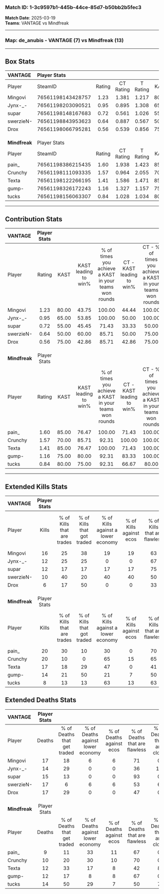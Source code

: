 ### Match ID: 1-3c9597b1-445b-44ce-85d7-b50bb2b5fec3  
**Match Date**: 2025-03-19  
**Teams**: VANTAGE vs Mindfreak  

---  

### **Map**: de_anubis - VANTAGE (7) vs Mindfreak (13)  
---  

## Box Stats  

| **VANTAGE**   | Player Stats      |        |           |          |       |       |       |         |        |      |     |
| :- | :- | :-: | :-: | :-: | :-: | :-: | :-: | :-: | :-: | :-: | :-: |
| Player        | SteamID           | Rating | CT Rating | T Rating | KAST  |  ADR  | Kills | Assists | Deaths | K/D  | HS% |
| Mingovi       | 76561198143428757 |  1.23  |   1.381   |  1.217   | 80.00 | 98.5  |  16   |    7    |   17   | 0.94 | 31  |
| Jynx-_-       | 76561198203090521 |  0.95  |   0.895   |  1.308   | 65.00 | 77.2  |  12   |    5    |   14   | 0.86 | 58  |
| supar         | 76561198148167683 |  0.72  |   0.561   |  1.026   | 55.00 | 43.3  |  12   |    0    |   15   | 0.80 | 58  |
| swerzieN-     | 76561198843953623 |  0.64  |   0.887   |  0.567   | 50.00 | 68.2  |  10   |    4    |   17   | 0.59 | 60  |
| Drox          | 76561198066795281 |  0.56  |   0.539   |  0.856   | 75.00 | 42.0  |   6   |    3    |   17   | 0.35 | 50  |
|               |                   |        |           |          |       |       |       |         |        |      |     |
|               |                   |        |           |          |       |       |       |         |        |      |     |
|               |                   |        |           |          |       |       |       |         |        |      |     |
| **Mindfreak** | Player Stats      |        |           |          |       |       |       |         |        |      |     |
| Player        | SteamID           | Rating | CT Rating | T Rating | KAST  |  ADR  | Kills | Assists | Deaths | K/D  | HS% |
| pain_         | 76561198386215435 |  1.60  |   1.938   |  1.423   | 85.00 | 88.5  |  20   |    2    |   9    | 2.22 | 35  |
| Crunchy       | 76561198111093335 |  1.57  |   0.964   |  2.055   | 70.00 | 112.7 |  20   |    7    |   10   | 2.00 | 45  |
| Texta         | 76561198122266195 |  1.41  |   1.586   |  1.471   | 85.00 | 92.9  |  17   |    3    |   12   | 1.42 | 41  |
| gump-         | 76561198326172243 |  1.16  |   1.327   |  1.157   | 75.00 | 74.1  |  14   |    5    |   12   | 1.17 | 50  |
| tucks         | 76561198156063307 |  0.84  |   1.028   |  1.034   | 80.00 | 54.3  |   8   |   10    |   14   | 0.57 | 50  |
---  

## Contribution Stats  

| **VANTAGE**   | Player Stats |       |                      |                                                        |                           |                                                             |                          |                                                            |
| :- | :-: | :-: | :-: | :-: | :-: | :-: | :-: | :-: |
| Player        |    Rating    | KAST  | KAST leading to win% | % of times you achieve a KAST in your teams won rounds | CT - KAST leading to win% | CT - % of times you achieve a KAST in your teams won rounds | T - KAST leading to win% | T - % of times you achieve a KAST in your teams won rounds |
| Mingovi       |     1.23     | 80.00 |        43.75         |                         100.00                         |           44.44           |                           100.00                            |          42.86           |                           100.00                           |
| Jynx-_-       |     0.95     | 65.00 |        53.85         |                         100.00                         |           50.00           |                           100.00                            |          60.00           |                           100.00                           |
| supar         |     0.72     | 55.00 |        45.45         |                         71.43                          |           33.33           |                            50.00                            |          60.00           |                           100.00                           |
| swerzieN-     |     0.64     | 50.00 |        60.00         |                         85.71                          |           50.00           |                            75.00                            |          75.00           |                           100.00                           |
| Drox          |     0.56     | 75.00 |        42.86         |                         85.71                          |           42.86           |                            75.00                            |          42.86           |                           100.00                           |
|               |              |       |                      |                                                        |                           |                                                             |                          |                                                            |
|               |              |       |                      |                                                        |                           |                                                             |                          |                                                            |
|               |              |       |                      |                                                        |                           |                                                             |                          |                                                            |
| **Mindfreak** | Player Stats |       |                      |                                                        |                           |                                                             |                          |                                                            |
| Player        |    Rating    | KAST  | KAST leading to win% | % of times you achieve a KAST in your teams won rounds | CT - KAST leading to win% | CT - % of times you achieve a KAST in your teams won rounds | T - KAST leading to win% | T - % of times you achieve a KAST in your teams won rounds |
| pain_         |     1.60     | 85.00 |        76.47         |                         100.00                         |           71.43           |                           100.00                            |          80.00           |                           100.00                           |
| Crunchy       |     1.57     | 70.00 |        85.71         |                         92.31                          |          100.00           |                           100.00                            |          77.78           |                           87.50                            |
| Texta         |     1.41     | 85.00 |        76.47         |                         100.00                         |           71.43           |                           100.00                            |          80.00           |                           100.00                           |
| gump-         |     1.16     | 75.00 |        80.00         |                         92.31                          |           83.33           |                           100.00                            |          77.78           |                           87.50                            |
| tucks         |     0.84     | 80.00 |        75.00         |                         92.31                          |           66.67           |                            80.00                            |          80.00           |                           100.00                           |
---  

## Extended Kills Stats  

| **VANTAGE**   | Player Stats |                            |                            |                                    |                         |                              |                                 |                                       |                    |           |
| :- | :-: | :-: | :-: | :-: | :-: | :-: | :-: | :-: | :-: | :-: |
| Player        |    Kills     | % of Kills that are trades | % of Kills that got traded | % of Kills against a lower economy | % of Kills against ecos | % of Kills that are flawless | % of Kills that are close duels | % of Kills that are assisted by flash | Pistol Round Kills | AWP Kills |
| Mingovi       |      16      |             25             |             38             |                 19                 |           19            |              63              |                6                |                   0                   |         2          |     2     |
| Jynx-_-       |      12      |             25             |             25             |                 0                  |            0            |              67              |                0                |                   8                   |         1          |     0     |
| supar         |      12      |             17             |             17             |                 17                 |           17            |              75              |                0                |                   0                   |         2          |     0     |
| swerzieN-     |      10      |             40             |             20             |                 40                 |           40            |              50              |                0                |                   0                   |         3          |     0     |
| Drox          |      6       |             17             |             50             |                 0                  |            0            |              33              |               17                |                   0                   |         2          |     0     |
|               |              |                            |                            |                                    |                         |                              |                                 |                                       |                    |           |
|               |              |                            |                            |                                    |                         |                              |                                 |                                       |                    |           |
|               |              |                            |                            |                                    |                         |                              |                                 |                                       |                    |           |
| **Mindfreak** | Player Stats |                            |                            |                                    |                         |                              |                                 |                                       |                    |           |
| Player        |    Kills     | % of Kills that are trades | % of Kills that got traded | % of Kills against a lower economy | % of Kills against ecos | % of Kills that are flawless | % of Kills that are close duels | % of Kills that are assisted by flash | Pistol Round Kills | AWP Kills |
| pain_         |      20      |             30             |             10             |                 30                 |            0            |              70              |                5                |                   0                   |         3          |    12     |
| Crunchy       |      20      |             10             |             0              |                 65                 |           15            |              65              |                0                |                   0                   |         0          |     0     |
| Texta         |      17      |             18             |             29             |                 47                 |            0            |              41              |               12                |                  12                   |         2          |     0     |
| gump-         |      14      |             21             |             50             |                 21                 |            7            |              50              |                0                |                   0                   |         2          |     0     |
| tucks         |      8       |             13             |             13             |                 63                 |           13            |              63              |                0                |                   0                   |         0          |     0     |
## Extended Deaths Stats  

| **VANTAGE**   | Player Stats |                             |                                   |                          |                               |                            |                           |               |
| :- | :-: | :-: | :-: | :-: | :-: | :-: | :-: | :-: |
| Player        |    Deaths    | % of Deaths that get traded | % of Deaths against lower economy | % of Deaths against ecos | % of Deaths that are flawless | % of Deaths that are close | % of Deaths while blinded | Deaths to AWP |
| Mingovi       |      17      |             18              |                 6                 |            6             |              71               |             0              |             0             |       3       |
| Jynx-_-       |      14      |             29              |                 0                 |            0             |              36               |             14             |             7             |       2       |
| supar         |      15      |             13              |                 0                 |            0             |              93               |             0              |             0             |       3       |
| swerzieN-     |      17      |              6              |                 6                 |            6             |              53               |             6              |             6             |       2       |
| Drox          |      17      |             29              |                 0                 |            0             |              47               |             0              |             0             |       2       |
|               |              |                             |                                   |                          |                               |                            |                           |               |
|               |              |                             |                                   |                          |                               |                            |                           |               |
|               |              |                             |                                   |                          |                               |                            |                           |               |
| **Mindfreak** | Player Stats |                             |                                   |                          |                               |                            |                           |               |
| Player        |    Deaths    | % of Deaths that get traded | % of Deaths against lower economy | % of Deaths against ecos | % of Deaths that are flawless | % of Deaths that are close | % of Deaths while blinded | Deaths to AWP |
| pain_         |      9       |             11              |                33                 |            11            |              67               |             0              |            11             |       0       |
| Crunchy       |      10      |             20              |                30                 |            10            |              70               |             0              |             0             |       0       |
| Texta         |      12      |             33              |                17                 |            8             |              42               |             8              |             0             |       0       |
| gump-         |      12      |             17              |                 8                 |            8             |              67               |             0              |             0             |       2       |
| tucks         |      14      |             50              |                29                 |            7             |              50               |             7              |             0             |       0       |
